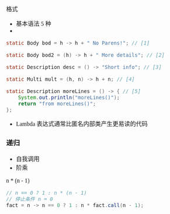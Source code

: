 <font face="SimSun" size=3>

格式 

- 基本语法 5 种
- 
~~~java
static Body bod = h -> h + " No Parens!"; // [1]

static Body bod2 = (h) -> h + " More details"; // [2]

static Description desc = () -> "Short info"; // [3]

static Multi mult = (h, n) -> h + n; // [4]

static Description moreLines = () -> { // [5]
    System.out.println("moreLines()");
    return "from moreLines()";
};
~~~

- Lambda 表达式通常比匿名内部类产生更易读的代码

### 递归

- 自我调用
- 阶乘

n * (n - 1)

~~~java
// n == 0 ? 1 : n * (n - 1)
// 停止条件 n = 0
fact = n -> n == 0 ? 1 : n * fact.call(n - 1);
~~~





</font>